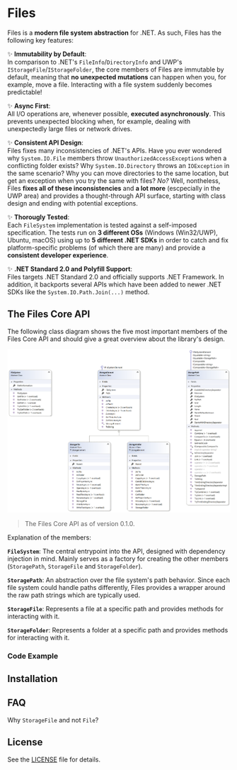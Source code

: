 # Files

Files is a **modern file system abstraction** for .NET. As such, Files has the following key features:

✨ **Immutability by Default**:<br/>
In comparison to .NET's `FileInfo`/`DirectoryInfo` and UWP's `IStorageFile`/`IStorageFolder`,
the core members of Files are immutable by default, meaning that **no unexpected mutations** can
happen when you, for example, move a file.
Interacting with a file system suddenly becomes predictable!

✨ **Async First**:<br/>
All I/O operations are, whenever possible, **executed asynchronously**.
This prevents unexpected blocking when, for example, dealing with unexpectedly large files
or network drives.

✨ **Consistent API Design**:<br/>
Files fixes many inconsistencies of .NET's APIs.
Have you ever wondered why `System.IO.File` members throw `UnauthorizedAccessException`s when a conflicting folder exists?
Why `System.IO.Directory` throws an `IOException` in the same scenario?
Why you can move directories to the same location, but get an exception when you try the same with files?
*No?* Well, nontheless, Files **fixes all of these inconsistencies** and **a lot more** (escpecially
in the UWP area) and provides a thought-through API surface, starting with class design and ending
with potential exceptions.

✨ **Thorougly Tested**:<br/>
Each `FileSystem` implementation is tested against a self-imposed specification.
The tests run on **3 different OSs** (Windows (Win32/UWP), Ubuntu, macOS) using up to
**5 different .NET SDKs** in order to catch and fix platform-specific problems (of which there are
many) and provide a **consistent developer experience**.

✨ **.NET Standard 2.0 and Polyfill Support**:<br/>
Files targets .NET Standard 2.0 and officially supports .NET Framework.
In addition, it backports several APIs which have been added to newer .NET SDKs like the
`System.IO.Path.Join(...)` method.



## The Files Core API

The following class diagram shows the five most important members of the Files Core API and should
give a great overview about the library's design.

![The Files Core API](./doc/assets/core-api-overview-class-diagram.png)
> The Files Core API as of version 0.1.0.

Explanation of the members:

**`FileSystem`**:
The central entrypoint into the API, designed with dependency injection in mind.
Mainly serves as a factory for creating the other members (`StoragePath`, `StorageFile` and `StorageFolder`).

**`StoragePath`**:
An abstraction over the file system's path behavior. Since each file system could handle paths differently,
Files provides a wrapper around the raw path strings which are typically used.

**`StorageFile`**:
Represents a file at a specific path and provides methods for interacting with it.

**`StorageFolder`**:
Represents a folder at a specific path and provides methods for interacting with it.


### Code Example



## Installation



## FAQ

Why `StorageFile` and not `File`?

## License

See the [LICENSE](./LICENSE) file for details.
